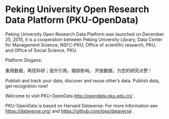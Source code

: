 Peking University Open Research Data Platform (PKU-OpenData)
===============

Peking University Open Research Data Platform was launched on December 25, 2015, it is a cooperation between Peking University Library, Data Center for Management Science, NSFC-PKU, Office of scientific research, PKU, and Office of Social Science, PKU.

Platform Slogans: 

重用数据，再现科研；提升引用，跟踪影响。
开放数据，为您的研究点赞！

Publish and track your data, discover and reuse other’s data.
Publish data, get recognition now!

Welcome to visit PKU-OpenData http://opendata.pku.edu.cn/ .

PKU-OpenData is based on Harvard Dataverse. For more information see https://dataverse.org/ and https://github.com/iqss/dataverse .
